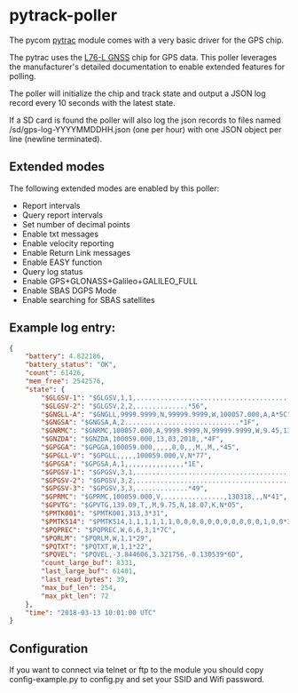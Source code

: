 # pytrack-poller

The pycom [pytrac](https://pycom.io/product/pytrack/) module comes with a very basic driver for the GPS chip.

The pytrac uses the [L76-L GNSS](http://www.quectel.com/product/l76l.htm) chip for GPS data. This poller leverages the manufacturer's detailed documentation to enable extended features for polling.

The poller will initialize the chip and track state and output a JSON log record every 10 seconds with the latest state.

If a SD card is found the poller will also log the json records to files named /sd/gps-log-YYYYMMDDHH.json (one per hour) with one JSON object per line (newline terminated).

## Extended modes

The following extended modes are enabled by this poller:

* Report intervals
* Query report intervals
* Set number of decimal points
* Enable txt messages
* Enable velocity reporting
* Enable Return Link messages
* Enable EASY function
* Query log status
* Enable GPS+GLONASS+Galileo+GALILEO_FULL
* Enable SBAS DGPS Mode
* Enable searching for SBAS satellites

## Example log entry:

```json
{
    "battery": 4.822186,
    "battery_status": "OK",
    "count": 61426,
    "mem_free": 2542576,
    "state": {
        "$GLGSV-1": "$GLGSV,1,1,..............................................*6A",
        "$GLGSV-2": "$GLGSV,2,2,.............*56",
        "$GNGLL-A": "$GNGLL,9999.9999,N,99999.9999,W,100057.000,A,A*5C",
        "$GNGSA": "$GNGSA,A,2.............................*1F",
        "$GNRMC": "$GNRMC,100057.000,A,9999.9999,N,99999.9999,W,9.45,137.90,130318,,,A*67",
        "$GNZDA": "$GNZDA,100059.000,13,03,2018,,*4F",
        "$GPGGA": "$GPGGA,100059.000,,,,,0,0,,,M,,M,,*45",
        "$GPGLL-V": "$GPGLL,,,,,100059.000,V,N*77",
        "$GPGSA": "$GPGSA,A,1,,,,,,,,,,,,,,,*1E",
        "$GPGSV-1": "$GPGSV,3,1,....................................................*7E",
        "$GPGSV-2": "$GPGSV,3,2,..............................................*7A",
        "$GPGSV-3": "$GPGSV,3,3,.............*49",
        "$GPRMC": "$GPRMC,100059.000,V,...............,130318,,,N*41",
        "$GPVTG": "$GPVTG,139.09,T,,M,9.75,N,18.07,K,N*05",
        "$PMTK001": "$PMTK001,313,3*31",
        "$PMTK514": "$PMTK514,1,1,1,1,1,1,0,0,0,0,0,0,0,0,0,0,0,1,0,0*33",
        "$PQPREC": "$PQPREC,W,6,6,3,1*7C",
        "$PQRLM": "$PQRLM,W,1,1*29",
        "$PQTXT": "$PQTXT,W,1,1*22",
        "$PQVEL": "$PQVEL,-3.844606,3.321756,-0.130539*6D",
        "count_large_buf": 8331,
        "last_large_buf": 61401,
        "last_read_bytes": 39,
        "max_buf_len": 254,
        "max_pkt_len": 72
    },
    "time": "2018-03-13 10:01:00 UTC"
}
```

## Configuration

If you want to connect via telnet or ftp to the module you should copy config-example.py to config.py and set your SSID and Wifi password.


